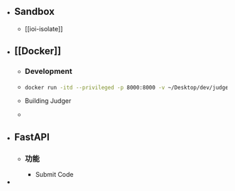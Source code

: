 - ## Sandbox
	- [[ioi-isolate]]
- ## [[Docker]]
	- ### Development
	- ```bash
	  docker run -itd --privileged -p 8000:8000 -v ~/Desktop/dev/judger:/app  --name compiler youmin1017/compilers
	  ```
	- Building Judger
	- ```bash
	  ```
- ## FastAPI
	- ### 功能
		- Submit Code
-